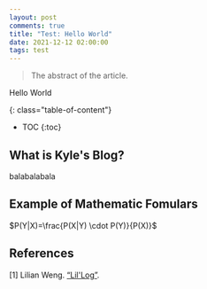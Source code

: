 ```yaml
---
layout: post
comments: true
title: "Test: Hello World"
date: 2021-12-12 02:00:00
tags: test
---
```



> The abstract of the article.

<!--more-->

Hello World

{: class="table-of-content"}
* TOC
{:toc}


## What is Kyle's Blog?

balabalabala

## Example of Mathematic Fomulars

$P(Y|X)=\frac{P(X|Y) \cdot P(Y)}{P(X)}$

## References

[1] Lilian Weng. [“Lil'Log”](https://lilianweng.github.io/lil-log/).
